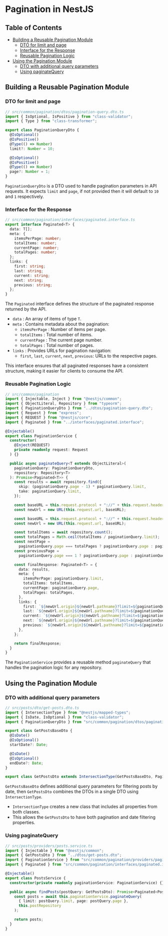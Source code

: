 # Pagination in NestJS

## Table of Contents

- [Building a Reusable Pagination Module](#building-a-reusable-pagination-module)
  - [DTO for limit and page](#dto-for-limit-and-page)
  - [Interface for the Response](#interface-for-the-response)
  - [Reusable Pagination Logic](#reusable-pagination-logic)
- [Using the Pagination Module](#using-the-pagination-module)
  - [DTO with additional query parameters](#dto-with-additional-query-parameters)
  - [Using paginateQuery](#using-paginatequery)

## Building a Reusable Pagination Module

### DTO for limit and page

```ts
// src/common/pagination/dtos/pagination-query.dto.ts
import { IsOptional, IsPositive } from "class-validator";
import { Type } from "class-transformer";

export class PaginationQueryDto {
  @IsOptional()
  @IsPositive()
  @Type(() => Number)
  limit?: Number = 10;

  @IsOptional()
  @IsPositive()
  @Type(() => Number)
  page?: Number = 1;
}
```

`PaginationQueryDto` is a DTO used to handle pagination parameters in API requests. It expects `limit` and `page`, if not provided then it will default to `10` and `1` respectively.

### Interface for the Response

```ts
// src/common/pagination/interfaces/paginated.interface.ts
export interface Paginated<T> {
  data: T[];
  meta: {
    itemsPerPage: number;
    totalItems: number;
    currentPage: number;
    totalPages: number;
  };
  links: {
    first: string;
    last: string;
    current: string;
    next: string;
    previous: string;
  };
}
```

The `Paginated` interface defines the structure of the paginated response returned by the API.

- `data` : An array of items of type `T`.
- `meta` : Contains metadata about the pagination:
  - `itemsPerPage` : Number of items per page.
  - `totalItems` : Total number of items.
  - `currentPage` : The current page number.
  - `totalPages` : Total number of pages.
- `links` : Provides URLs for pagination navigation:
  - `first`, `last`, `current`, `next`, `previous`: URLs to the respective pages.

This interface ensures that all paginated responses have a consistent structure, making it easier for clients to consume the API.

### Reusable Pagination Logic

```ts
// src/common/pagination
import { Injectable, Inject } from "@nestjs/common";
import { ObjectLiteral, Repository } from "typeorm";
import { PaginationQueryDto } from "../dtos/pagination-query.dto";
import { Request } from "express";
import { REQUEST } from "@nestjs/core";
import { Paginated } from "../interfaces/paginated.interface";

@Injectable()
export class PaginationService {
  constructor(
    @Inject(REQUEST)
    private readonly request: Request
  ) {}

  public async paginateQuery<T extends ObjectLiteral>(
    paginationQuery: PaginationQueryDto,
    repository: Repository<T>
  ): Promise<Paginated<T>> {
    const results = await repository.find({
      skip: (paginationQuery.page - 1) * paginationQuery.limit,
      take: paginationQuery.limit,
    });

    const baseURL = this.request.protocol + "://" + this.request.headers.host + "/";
    const newUrl = new URL(this.request.url, baseURL);

    const baseURL = this.request.protocol + "://" + this.request.headers.host + "/"; // http://localhost:3000/
    const newUrl = new URL(this.request.url, baseURL);

    const totalItems = await repository.count();
    const totalPages = Math.ceil(totalItems / paginationQuery.limit);
    const nextPage =
      paginationQuery.page === totalPages ? paginationQuery.page : paginationQuery.page + 1;
    const previousPage =
      paginationQuery.page === 1 ? paginationQuery.page : paginationQuery.page - 1;

    const finalResponse: Paginated<T> = {
      data: results,
      meta: {
        itemsPerPage: paginationQuery.limit,
        totalItems: totalItems,
        currentPage: paginationQuery.page,
        totalPages: totalPages,
      },
      links: {
        first: `${newUrl.origin}${newUrl.pathname}?limit=${paginationQuery.limit}&page=1`,
        last: `${newUrl.origin}${newUrl.pathname}?limit=${paginationQuery.limit}&page=${totalPages}`,
        current: `${newUrl.origin}${newUrl.pathname}?limit=${paginationQuery.limit}&${paginationQuery.page}`,
        next: `${newUrl.origin}${newUrl.pathname}?limit=${paginationQuery.limit}&${nextPage}`,
        previous: `${newUrl.origin}${newUrl.pathname}?limit=${paginationQuery.limit}&${previousPage}`,
      },
    };

    return finalResponse;
  }
}
```

The `PaginationService` provides a reusable method `paginateQuery` that handles the pagination logic for any repository.

## Using the Pagination Module

### DTO with additional query parameters

```ts
// src/posts/dto/get-posts.dto.ts
import { IntersectionType } from "@nestjs/mapped-types";
import { IsDate, IsOptional } from "class-validator";
import { PaginationQueryDto } from "src/common/pagination/dtos/pagination-query.dto";

export class GetPostsBaseDto {
  @IsDate()
  @IsOptional()
  startDate?: Date;

  @IsDate()
  @IsOptional()
  endDate?: Date;
}

export class GetPostsDto extends IntersectionType(GetPostsBaseDto, PaginationQueryDto) {}
```

`GetPostsBaseDto` defines additional query parameters for filtering posts by date, then `GetPostsDto` combines the DTOs in a single DTO using `IntersectionType`.

- `IntersectionType` creates a new class that includes all properties from both classes.
- This allows the `GetPostsDto` to have both pagination and date filtering properties.

### Using paginateQuery

```ts
// src/posts/providers/posts.service.ts
import { Injectable } from "@nestjs/common";
import { GetPostsDto } from "../dtos/get-posts.dto";
import { PaginationService } from "src/common/pagination/providers/pagination.service";
import { Paginated } from "src/common/pagination/interfaces/paginated.interface";

@Injectable()
export class PostsService {
  constructor(private readonly paginationService: PaginationService) {}

  public async findPosts(postQuery: GetPostsDto): Promise<Paginated<Post>> {
    const posts = await this.paginationService.paginateQuery(
      { limit: postQuery.limit, page: postQuery.page },
      this.postRepository
    );

    return posts;
  }
}
```
